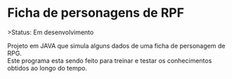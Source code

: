 
<h1>Ficha de personagens de RPF</h1>
>Status: Em desenvolvimento

Projeto em JAVA que simula alguns dados de uma ficha de personagem de RPG.<br> 
Este programa esta sendo feito para treinar e testar os conhecimentos obtidos ao longo do tempo.

